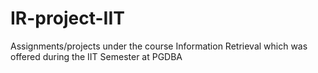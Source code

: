# IR-project-IIT
Assignments/projects under the course Information Retrieval which was offered during the IIT Semester at PGDBA
